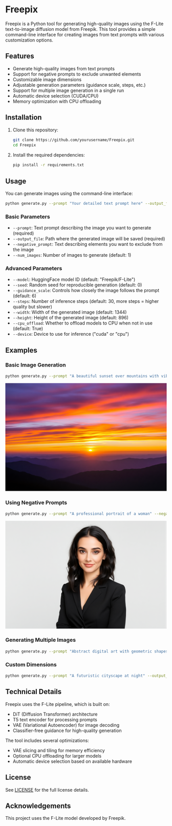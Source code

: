 


          
# Freepix

Freepix is a Python tool for generating high-quality images using the F-Lite text-to-image diffusion model from Freepik. This tool provides a simple command-line interface for creating images from text prompts with various customization options.

## Features

- Generate high-quality images from text prompts
- Support for negative prompts to exclude unwanted elements
- Customizable image dimensions
- Adjustable generation parameters (guidance scale, steps, etc.)
- Support for multiple image generation in a single run
- Automatic device selection (CUDA/CPU)
- Memory optimization with CPU offloading

## Installation

1. Clone this repository:
   ```bash
   git clone https://github.com/yourusername/Freepix.git
   cd Freepix
   ```

2. Install the required dependencies:
   ```bash
   pip install -r requirements.txt
   ```

## Usage

You can generate images using the command-line interface:

```bash
python generate.py --prompt "Your detailed text prompt here" --output_file output.png
```

### Basic Parameters

- `--prompt`: Text prompt describing the image you want to generate (required)
- `--output_file`: Path where the generated image will be saved (required)
- `--negative_prompt`: Text describing elements you want to exclude from the image
- `--num_images`: Number of images to generate (default: 1)

### Advanced Parameters

- `--model`: HuggingFace model ID (default: "Freepik/F-Lite")
- `--seed`: Random seed for reproducible generation (default: 0)
- `--guidance_scale`: Controls how closely the image follows the prompt (default: 6)
- `--steps`: Number of inference steps (default: 30, more steps = higher quality but slower)
- `--width`: Width of the generated image (default: 1344)
- `--height`: Height of the generated image (default: 896)
- `--cpu_offload`: Whether to offload models to CPU when not in use (default: True)
- `--device`: Device to use for inference ("cuda" or "cpu")

## Examples

### Basic Image Generation

```bash
python generate.py --prompt "A beautiful sunset over mountains with vibrant colors" --output_file sunset.png
```
![Sunset example](sunset.png)

### Using Negative Prompts

```bash
python generate.py --prompt "A professional portrait of a woman" --negative_prompt "blurry, low quality, distorted" --output_file portrait.png
```
![Portrait example](portrait.png)

### Generating Multiple Images

```bash
python generate.py --prompt "Abstract digital art with geometric shapes" --output_file abstract.png --num_images 3
```

### Custom Dimensions

```bash
python generate.py --prompt "A futuristic cityscape at night" --output_file cityscape.png --width 1920 --height 1080
```

## Technical Details

Freepix uses the F-Lite pipeline, which is built on:

- DiT (Diffusion Transformer) architecture
- T5 text encoder for processing prompts
- VAE (Variational Autoencoder) for image decoding
- Classifier-free guidance for high-quality generation

The tool includes several optimizations:
- VAE slicing and tiling for memory efficiency
- Optional CPU offloading for larger models
- Automatic device selection based on available hardware

## License

See [LICENSE](LICENSE) for the full license details.

## Acknowledgements

This project uses the F-Lite model developed by Freepik.